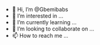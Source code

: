 - 👋 Hi, I’m @Gbemibabs
- 👀 I’m interested in ...
- 🌱 I’m currently learning ...
- 💞️ I’m looking to collaborate on ...
- 📫 How to reach me ...

<!---
Gbemibabs/Gbemibabs is a ✨ special ✨ repository because its `README.md` (this file) appears on your GitHub profile.
You can click the Preview link to take a look at your changes.
--->
